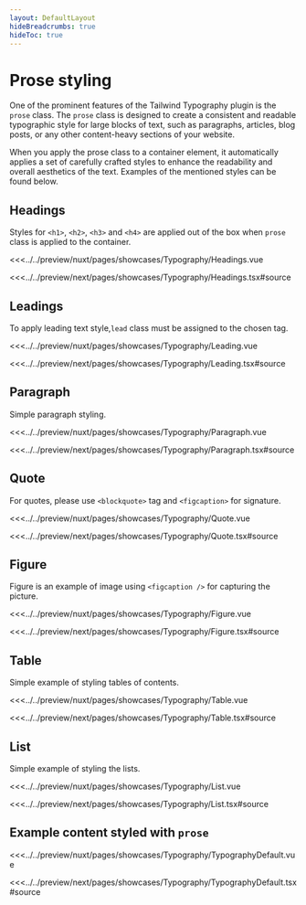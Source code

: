 ```yaml
---
layout: DefaultLayout
hideBreadcrumbs: true
hideToc: true
---
```

# Prose styling

One of the prominent features of the Tailwind Typography plugin is the ```prose``` class. The ```prose``` class is designed to create a consistent and readable typographic style for large blocks of text, such as paragraphs, articles, blog posts, or any other content-heavy sections of your website.

When you apply the prose class to a container element, it automatically applies a set of carefully crafted styles to enhance the readability and overall aesthetics of the text. Examples of the mentioned styles can be found below.

## Headings

Styles for ```<h1>```, ```<h2>```, ```<h3>``` and ```<h4>``` are applied out of the box when ```prose``` class is applied to the container.

<Showcase showcase-name="Typography/Headings" style="min-height:400px">

<!-- vue -->
<<<../../preview/nuxt/pages/showcases/Typography/Headings.vue
<!-- end vue -->
<!-- react -->
<<<../../preview/next/pages/showcases/Typography/Headings.tsx#source
<!-- end react -->

</Showcase>

## Leadings

To apply leading text style,```lead``` class must be assigned to the chosen tag.

<Showcase showcase-name="Typography/Leading" style="min-height:200px">

<!-- vue -->
<<<../../preview/nuxt/pages/showcases/Typography/Leading.vue
<!-- end vue -->
<!-- react -->
<<<../../preview/next/pages/showcases/Typography/Leading.tsx#source
<!-- end react -->

</Showcase>

## Paragraph

Simple paragraph styling.

<Showcase showcase-name="Typography/Paragraph" style="min-height:200px">

<!-- vue -->
<<<../../preview/nuxt/pages/showcases/Typography/Paragraph.vue
<!-- end vue -->
<!-- react -->
<<<../../preview/next/pages/showcases/Typography/Paragraph.tsx#source
<!-- end react -->

</Showcase>

## Quote

For quotes, please use ```<blockquote>``` tag and ```<figcaption>``` for signature.

<Showcase showcase-name="Typography/Quote" style="min-height:200px">

<!-- vue -->
<<<../../preview/nuxt/pages/showcases/Typography/Quote.vue
<!-- end vue -->
<!-- react -->
<<<../../preview/next/pages/showcases/Typography/Quote.tsx#source
<!-- end react -->

</Showcase>

## Figure

Figure is an example of image using ```<figcaption />``` for capturing the picture.

<Showcase showcase-name="Typography/Figure" style="min-height:400px">

<!-- vue -->
<<<../../preview/nuxt/pages/showcases/Typography/Figure.vue
<!-- end vue -->
<!-- react -->
<<<../../preview/next/pages/showcases/Typography/Figure.tsx#source
<!-- end react -->

</Showcase>

## Table

Simple example of styling tables of contents.

<Showcase showcase-name="Typography/Table" style="min-height:200px">

<!-- vue -->
<<<../../preview/nuxt/pages/showcases/Typography/Table.vue
<!-- end vue -->
<!-- react -->
<<<../../preview/next/pages/showcases/Typography/Table.tsx#source
<!-- end react -->

</Showcase>

## List

Simple example of styling the lists.

<Showcase showcase-name="Typography/List" style="min-height:200px">

<!-- vue -->
<<<../../preview/nuxt/pages/showcases/Typography/List.vue
<!-- end vue -->
<!-- react -->
<<<../../preview/next/pages/showcases/Typography/List.tsx#source
<!-- end react -->

</Showcase>

## Example content styled with ```prose```

<Showcase showcase-name="Typography/TypographyDefault" style="min-height:1800px">

<!-- vue -->
<<<../../preview/nuxt/pages/showcases/Typography/TypographyDefault.vue
<!-- end vue -->
<!-- react -->
<<<../../preview/next/pages/showcases/Typography/TypographyDefault.tsx#source
<!-- end react -->

</Showcase>

